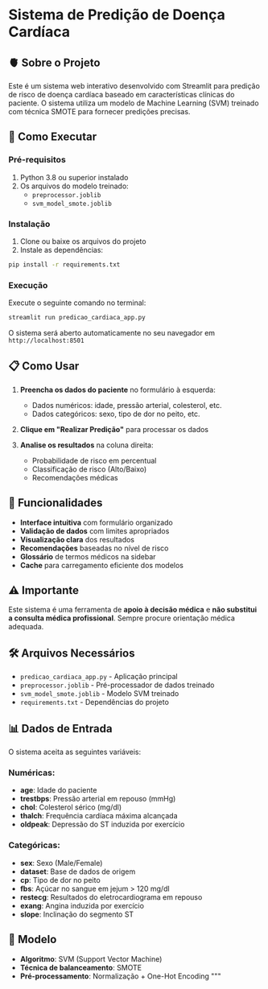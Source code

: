 # Sistema de Predição de Doença Cardíaca

## 🫀 Sobre o Projeto

Este é um sistema web interativo desenvolvido com Streamlit para predição de risco de doença cardíaca baseado em características clínicas do paciente. O sistema utiliza um modelo de Machine Learning (SVM) treinado com técnica SMOTE para fornecer predições precisas.

## 🚀 Como Executar

### Pré-requisitos

1. Python 3.8 ou superior instalado
2. Os arquivos do modelo treinado:
   - `preprocessor.joblib`
   - `svm_model_smote.joblib`

### Instalação

1. Clone ou baixe os arquivos do projeto
2. Instale as dependências:
```bash
pip install -r requirements.txt
```

### Execução

Execute o seguinte comando no terminal:
```bash
streamlit run predicao_cardiaca_app.py
```

O sistema será aberto automaticamente no seu navegador em `http://localhost:8501`

## 📋 Como Usar

1. **Preencha os dados do paciente** no formulário à esquerda:
   - Dados numéricos: idade, pressão arterial, colesterol, etc.
   - Dados categóricos: sexo, tipo de dor no peito, etc.

2. **Clique em "Realizar Predição"** para processar os dados

3. **Analise os resultados** na coluna direita:
   - Probabilidade de risco em percentual
   - Classificação de risco (Alto/Baixo)
   - Recomendações médicas

## 🔧 Funcionalidades

- **Interface intuitiva** com formulário organizado
- **Validação de dados** com limites apropriados
- **Visualização clara** dos resultados
- **Recomendações** baseadas no nível de risco
- **Glossário** de termos médicos na sidebar
- **Cache** para carregamento eficiente dos modelos

## ⚠️ Importante

Este sistema é uma ferramenta de **apoio à decisão médica** e **não substitui a consulta médica profissional**. Sempre procure orientação médica adequada.

## 🛠️ Arquivos Necessários

- `predicao_cardiaca_app.py` - Aplicação principal
- `preprocessor.joblib` - Pré-processador de dados treinado
- `svm_model_smote.joblib` - Modelo SVM treinado
- `requirements.txt` - Dependências do projeto

## 📊 Dados de Entrada

O sistema aceita as seguintes variáveis:

### Numéricas:
- **age**: Idade do paciente
- **trestbps**: Pressão arterial em repouso (mmHg)
- **chol**: Colesterol sérico (mg/dl)
- **thalch**: Frequência cardíaca máxima alcançada
- **oldpeak**: Depressão do ST induzida por exercício

### Categóricas:
- **sex**: Sexo (Male/Female)
- **dataset**: Base de dados de origem
- **cp**: Tipo de dor no peito
- **fbs**: Açúcar no sangue em jejum > 120 mg/dl
- **restecg**: Resultados do eletrocardiograma em repouso
- **exang**: Angina induzida por exercício
- **slope**: Inclinação do segmento ST

## 🎯 Modelo

- **Algoritmo**: SVM (Support Vector Machine)
- **Técnica de balanceamento**: SMOTE
- **Pré-processamento**: Normalização + One-Hot Encoding
"""
